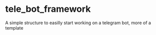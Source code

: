 # tele_bot_framework
A simple structure to easilly start working on a telegram bot, more of a template
